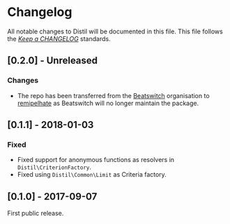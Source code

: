 # Changelog

All notable changes to Distil will be documented in this file. This file follows the *[Keep a CHANGELOG](http://keepachangelog.com/)* standards.

## [0.2.0] - Unreleased

### Changes

- The repo has been transferred from the [Beatswitch](https://github.com/beatswitch) organisation to [remipelhate](https://github.com/remipelhate) as Beatswitch will no longer maintain the package.  

## [0.1.1] - 2018-01-03

### Fixed
- Fixed support for anonymous functions as resolvers in `Distil\CriterionFactory`.
- Fixed using `Distil\Common\Limit` as Criteria factory.

## [0.1.0] - 2017-09-07

First public release.

